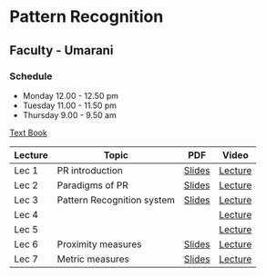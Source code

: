 # Pattern Recognition 
## Faculty - Umarani

### Schedule 
- Monday 12.00 - 12.50 pm  
- Tuesday 11.00 - 11.50 pm
- Thursday 9.00 - 9.50 am
							
[Text Book](https://github.com/dazzz/patrec2015/blob/master/Pattern%20Classification%20by%20Richard%20O.%20Duda%2C%20David%20G.%20Stork%2C%20Peter%20E.Hart%20.pdf)

|Lecture |Topic |PDF|Video|
|---|---|---|---|		
| Lec 1	|PR introduction	| [Slides](https://drive.google.com/file/d/1eogNjeKf9dDeGwaC25gLUFPj_0qWO98H/view?usp=sharing)	| [Lecture](https://drive.google.com/file/d/1oFzVt7S8_b6NgP47eITUXKEergeVjioB/view)	|
| Lec 2 |Paradigms of PR| [Slides](https://drive.google.com/file/d/1essCx8SF_adcOsm4c6NegxeDhSsLhIL8/view?usp=sharing)	| [Lecture](https://drive.google.com/file/d/14yVeTGLbNHSARSTfDBNNRvSJM_4qUKv_/view)	|
| Lec 3	|Pattern Recognition system | [Slides](https://drive.google.com/file/d/1H9l5lnmylEw-jfckPJqMm_dp4cFSy8GB/view?usp=sharing)	| [Lecture](https://drive.google.com/file/d/14NFuhu7EKobH0OhRzDu6B7doUsublc16/view)	|
| Lec 4	| |	| [Lecture](https://drive.google.com/file/d/1bpWLvxxFz1wSjIGXXcJLYY8IFJ1u6pbi/view)	|
| Lec 5	|	| 	| [Lecture](https://drive.google.com/file/d/1xip-WkWejKuxnfZSSd-V1U40n_zhwot_/view)	|
| Lec 6	|Proximity measures	| [Slides]()	| [Lecture](https://drive.google.com/file/d/1wSGXIiDGvjlaftQ2CcUX2p8HK02biBH9/view)	|			 
| Lec 7 |Metric measures	| [Slides]()	| [Lecture](https://drive.google.com/file/d/1mdFNcktPl_ZSHHSkAvp-uC84WBJPmy7n/view)	|																																	
